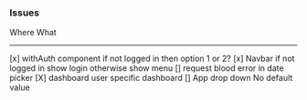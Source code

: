### Issues

Where                                   What
-----                                   ----
[x] withAuth component                if not logged in then option 1 or 2?
[x] Navbar                            if not logged in show login otherwise show menu
[] request blood                      error in date picker
[X] dashboard                         user specific dashboard
[] App drop down                      No default value  